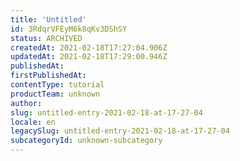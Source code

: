 ```yaml
---
title: 'Untitled'
id: 3RdqrVFEyM6k8qKv3DShSY
status: ARCHIVED
createdAt: 2021-02-18T17:27:04.906Z
updatedAt: 2021-02-18T17:29:00.946Z
publishedAt: 
firstPublishedAt: 
contentType: tutorial
productTeam: unknown
author: 
slug: untitled-entry-2021-02-18-at-17-27-04
locale: en
legacySlug: untitled-entry-2021-02-18-at-17-27-04
subcategoryId: unknown-subcategory
---
```



